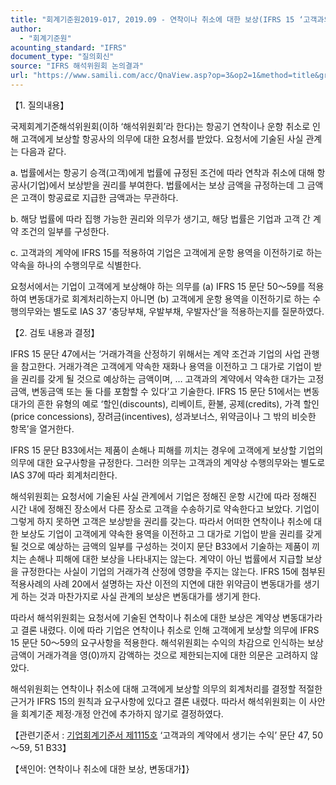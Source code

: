 ```yaml
---
title: "회계기준원2019-017, 2019.09 - 연착이나 취소에 대한 보상(IFRS 15 ‘고객과의 계약에서 생기는 수익’)"
author:
  - "회계기준원"
acounting_standard: "IFRS"
document_type: "질의회신"
source: "IFRS 해석위원회 논의결과"
url: "https://www.samili.com/acc/QnaView.asp?op=3&op2=1&method=title&group=2123-15;1&orgcode=2&searchword=&page=5&code=%ED%9A%8C%EA%B3%84%EA%B8%B0%EC%A4%80%EC%9B%902019%2D017%3A20190930"
---
```

【1. 질의내용】

국제회계기준해석위원회(이하 ‘해석위원회’라 한다)는 항공기 연착이나 운항 취소로 인해 고객에게 보상할 항공사의 의무에 대한 요청서를 받았다. 요청서에 기술된 사실 관계는 다음과 같다.

a. 법률에서는 항공기 승객(고객)에게 법률에 규정된 조건에 따라 연착과 취소에 대해 항공사(기업)에서 보상받을 권리를 부여한다. 법률에서는 보상 금액을 규정하는데 그 금액은 고객이 항공료로 지급한 금액과는 무관하다.

b. 해당 법률에 따라 집행 가능한 권리와 의무가 생기고, 해당 법률은 기업과 고객 간 계약 조건의 일부를 구성한다.

c. 고객과의 계약에 IFRS 15를 적용하여 기업은 고객에게 운항 용역을 이전하기로 하는 약속을 하나의 수행의무로 식별한다.

요청서에서는 기업이 고객에게 보상해야 하는 의무를 (a) IFRS 15 문단 50～59를 적용하여 변동대가로 회계처리하는지 아니면 (b) 고객에게 운항 용역을 이전하기로 하는 수행의무와는 별도로 IAS 37 ‘충당부채, 우발부채, 우발자산’을 적용하는지를 질문하였다.

  

【2. 검토 내용과 결정】

IFRS 15 문단 47에서는 ‘거래가격을 산정하기 위해서는 계약 조건과 기업의 사업 관행을 참고한다. 거래가격은 고객에게 약속한 재화나 용역을 이전하고 그 대가로 기업이 받을 권리를 갖게 될 것으로 예상하는 금액이며, … 고객과의 계약에서 약속한 대가는 고정금액, 변동금액 또는 둘 다를 포함할 수 있다’고 기술한다. IFRS 15 문단 51에서는 변동대가의 흔한 유형의 예로 ‘할인(discounts), 리베이트, 환불, 공제(credits), 가격 할인(price concessions), 장려금(incentives), 성과보너스, 위약금이나 그 밖의 비슷한 항목’을 열거한다.

IFRS 15 문단 B33에서는 제품이 손해나 피해를 끼치는 경우에 고객에게 보상할 기업의 의무에 대한 요구사항을 규정한다. 그러한 의무는 고객과의 계약상 수행의무와는 별도로 IAS 37에 따라 회계처리한다.

해석위원회는 요청서에 기술된 사실 관계에서 기업은 정해진 운항 시간에 따라 정해진 시간 내에 정해진 장소에서 다른 장소로 고객을 수송하기로 약속한다고 보았다. 기업이 그렇게 하지 못하면 고객은 보상받을 권리를 갖는다. 따라서 어떠한 연착이나 취소에 대한 보상도 기업이 고객에게 약속한 용역을 이전하고 그 대가로 기업이 받을 권리를 갖게 될 것으로 예상하는 금액의 일부를 구성하는 것이지 문단 B33에서 기술하는 제품이 끼치는 손해나 피해에 대한 보상을 나타내지는 않는다. 계약이 아닌 법률에서 지급할 보상을 규정한다는 사실이 기업의 거래가격 산정에 영향을 주지는 않는다. IFRS 15에 첨부된 적용사례의 사례 20에서 설명하는 자산 이전의 지연에 대한 위약금이 변동대가를 생기게 하는 것과 마찬가지로 사실 관계의 보상은 변동대가를 생기게 한다.

따라서 해석위원회는 요청서에 기술된 연착이나 취소에 대한 보상은 계약상 변동대가라고 결론 내렸다. 이에 따라 기업은 연착이나 취소로 인해 고객에게 보상할 의무에 IFRS 15 문단 50～59의 요구사항을 적용한다. 해석위원회는 수익의 차감으로 인식하는 보상금액이 거래가격을 영(0)까지 감액하는 것으로 제한되는지에 대한 의문은 고려하지 않았다.

해석위원회는 연착이나 취소에 대해 고객에게 보상할 의무의 회계처리를 결정할 적절한 근거가 IFRS 15의 원칙과 요구사항에 있다고 결론 내렸다. 따라서 해석위원회는 이 사안을 회계기준 제정·개정 안건에 추가하지 않기로 결정하였다.

  

【관련기준서 : [기업회계기준서 제1115호](https://www.samili.com/acc/) ‘고객과의 계약에서 생기는 수익’ 문단 47, 50～59, 51 B33】

【색인어: 연착이나 취소에 대한 보상, 변동대가】}